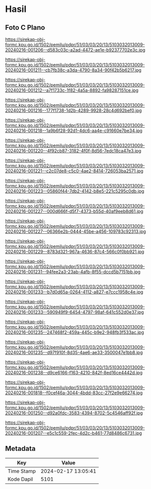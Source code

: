 # Hasil

## Foto C Plano

https://sirekap-obj-formc.kpu.go.id/1502/pemilu/pdpr/51/03/03/20/13/5103032013009-20240216-001206--d583c03c-a2ad-4472-ae1e-b92377702e3c.jpg

https://sirekap-obj-formc.kpu.go.id/1502/pemilu/pdpr/51/03/03/20/13/5103032013009-20240216-001211--cb7fb38c-a3da-4790-8a34-90f42b5b6217.jpg

https://sirekap-obj-formc.kpu.go.id/1502/pemilu/pdpr/51/03/03/20/13/5103032013009-20240216-001212--a7f1733c-1f82-4a5a-8892-fa98287151ce.jpg

https://sirekap-obj-formc.kpu.go.id/1502/pemilu/pdpr/51/03/03/20/13/5103032013009-20240216-001216--177f1738-1d2b-4289-9928-28c4d692bef0.jpg

https://sirekap-obj-formc.kpu.go.id/1502/pemilu/pdpr/51/03/03/20/13/5103032013009-20240216-001218--1a9b6f28-92d1-4dc6-aa4e-c91660e7be34.jpg

https://sirekap-obj-formc.kpu.go.id/1502/pemilu/pdpr/51/03/03/20/13/5103032013009-20240216-001220--4f92cb87-3182-4f0f-8d56-7edc18ca47e3.jpg

https://sirekap-obj-formc.kpu.go.id/1502/pemilu/pdpr/51/03/03/20/13/5103032013009-20240216-001221--c2c07de8-c5c0-4ae2-8414-726053ba2571.jpg

https://sirekap-obj-formc.kpu.go.id/1502/pemilu/pdpr/51/03/03/20/13/5103032013009-20240216-001223--05860f44-7db2-4142-b8e5-221c5295c0db.jpg

https://sirekap-obj-formc.kpu.go.id/1502/pemilu/pdpr/51/03/03/20/13/5103032013009-20240216-001227--000d666f-d5f7-4373-b55d-40af9eeb8d61.jpg

https://sirekap-obj-formc.kpu.go.id/1502/pemilu/pdpr/51/03/03/20/13/5103032013009-20240216-001227--06366e2b-0444-45be-a456-109783c92313.jpg

https://sirekap-obj-formc.kpu.go.id/1502/pemilu/pdpr/51/03/03/20/13/5103032013009-20240216-001229--8783d321-967a-4636-87c4-566c0f0bb921.jpg

https://sirekap-obj-formc.kpu.go.id/1502/pemilu/pdpr/51/03/03/20/13/5103032013009-20240216-001231--94fee2a3-23ab-4afb-8f55-dccd5b7151bb.jpg

https://sirekap-obj-formc.kpu.go.id/1502/pemilu/pdpr/51/03/03/20/13/5103032013009-20240216-001233--b7d0d65a-0264-4112-a827-e7ccc1958c4e.jpg

https://sirekap-obj-formc.kpu.go.id/1502/pemilu/pdpr/51/03/03/20/13/5103032013009-20240216-001233--590949f9-6454-4797-98af-641c552d0e37.jpg

https://sirekap-obj-formc.kpu.go.id/1502/pemilu/pdpr/51/03/03/20/13/5103032013009-20240216-001235--247468f2-459a-445c-b9e2-948fb3f533ac.jpg

https://sirekap-obj-formc.kpu.go.id/1502/pemilu/pdpr/51/03/03/20/13/5103032013009-20240216-001235--d97f910f-8d35-4ae6-ae33-3500047e1bb8.jpg

https://sirekap-obj-formc.kpu.go.id/1502/pemilu/pdpr/51/03/03/20/13/5103032013009-20240216-001238--d9ce6166-f163-4210-842f-8ed16ce4442d.jpg

https://sirekap-obj-formc.kpu.go.id/1502/pemilu/pdpr/51/03/03/20/13/5103032013009-20240216-001818--f0cef46a-3044-4bdd-83cc-27f2e9e66274.jpg

https://sirekap-obj-formc.kpu.go.id/1502/pemilu/pdpr/51/03/03/20/13/5103032013009-20240216-001250--d92a0fdc-3583-4394-8702-5c4546aff92f.jpg

https://sirekap-obj-formc.kpu.go.id/1502/pemilu/pdpr/51/03/03/20/13/5103032013009-20240216-001207--e5c1c559-2fec-4d2c-b461-77d8486c6731.jpg


## Metadata

| Key        | Value               |
| ---------- | ------------------- |
| Time Stamp | 2024-02-17 13:05:41 |
| Kode Dapil | 5101                |




